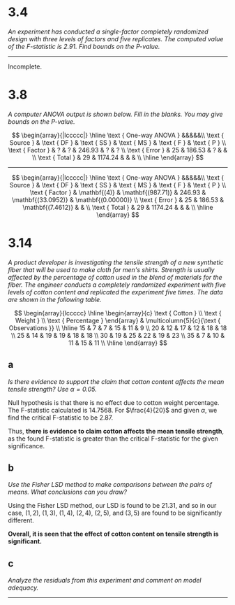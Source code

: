 # 3.4

*An experiment has conducted a single-factor completely randomized design with three levels of factors and five replicates. The computed value of the F-statistic is $2.91$. Find bounds on the P-value.*

***

Incomplete.

# 3.8

*A computer ANOVA output is shown below. Fill in the blanks. You may give bounds on the $P$-value.*

$$
\begin{array}{|lccccc|}
\hline \text { One-way ANOVA } &&&&&\\
\text { Source } & \text { DF } & \text { SS } & \text { MS } & \text { F } & \text { P } \\
\text { Factor } & ? & ? & 246.93 & ? & ? \\
\text { Error } & 25 & 186.53 & ? & & \\
\text { Total } & 29 & 1174.24 & & & \\
\hline
\end{array}
$$

***

$$
\begin{array}{|lccccc|}
\hline \text { One-way ANOVA } &&&&&\\
\text { Source } & \text { DF } & \text { SS } & \text { MS } & \text { F } & \text { P } \\
\text { Factor } & \mathbf{(4)} & \mathbf{(987.71)} & 246.93 & \mathbf{(33.0952)} & \mathbf{(0.00000)} \\
\text { Error } & 25 & 186.53 & \mathbf{(7.4612)} & & \\
\text { Total } & 29 & 1174.24 & & & \\
\hline
\end{array}
$$

# 3.14

*A product developer is investigating the tensile strength of a new synthetic fiber that will be used to make cloth for men's shirts. Strength is usually affected by the percentage of cotton used in the blend of materials for the fiber. The engineer conducts a completely randomized experiment with five levels of cotton content and replicated the experiment five times. The data are shown in the following table.*

$$
\begin{array}{lccccc}
\hline \begin{array}{c}
\text { Cotton } \\
\text { Weight } \\
\text { Percentage }
\end{array} & \multicolumn{5}{c}{\text { Observations }} \\
\hline 15 & 7 & 7 & 15 & 11 & 9 \\
20 & 12 & 17 & 12 & 18 & 18 \\
25 & 14 & 19 & 19 & 18 & 18 \\
30 & 19 & 25 & 22 & 19 & 23 \\
35 & 7 & 10 & 11 & 15 & 11 \\
\hline
\end{array}
$$

## a

*Is there evidence to support the claim that cotton content affects the mean tensile strength? Use $\alpha=0.05$.*

Null hypothesis is that there is no effect due to cotton weight percentage. The F-statistic calculated is $14.7568$. For $\frac{4}{20}$ and given $\alpha$, we find the critical F-statistic to be $2.87$.

Thus, **there is evidence to claim cotton affects the mean tensile strength**, as the found F-statistic is greater than the critical F-statistic for the given significance.


## b

*Use the Fisher LSD method to make comparisons between the pairs of means. What conclusions can you draw?*

Using the Fisher LSD method, our LSD is found to be $21.31$, and so in our case, $(1,2)$, $(1,3)$, $(1,4)$, $(2,4)$, $(2,5)$, and $(3,5)$ are found to be significantly different.

**Overall, it is seen that the effect of cotton content on tensile strength is significant.**

## c

*Analyze the residuals from this experiment and comment on model adequacy.*

***


